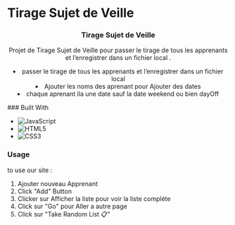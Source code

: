 # Tirage Sujet de Veille
 



<h3 align="center">Tirage Sujet de Veille</h3>

  <p align="center">
    Projet de Tirage Sujet de Veille pour passer le tirage de tous les apprenants et l’enregistrer dans un fichier local .
    <br />
<li align="center">passer le tirage de tous les apprenants et l’enregistrer dans un fichier local</li>
<li align="center"> Ajouter les noms des aprenant pour Ajouter des dates </li>
<li align="center">chaque aprenant ila une date sauf la date weekend ou bien dayOff</li>
  </p>
</div>
### Built With

* ![JavaScript](https://img.shields.io/badge/JavaScript-323330?style=for-the-badge&logo=javascript&logoColor=F7DF1E)
* ![HTML5](https://img.shields.io/badge/html5-%23E34F26.svg?style=for-the-badge&logo=html5&logoColor=white)
* ![CSS3](https://img.shields.io/badge/css3-%231572B6.svg?style=for-the-badge&logo=css3&logoColor=white)



###  Usage

to use our site :
1. Ajouter nouveau Apprenant 
2. Click "Add" Button
3. Clicker sur Afficher la liste pour voir la liste compléte
4. Click sur "Go" pour Aller a autre page
5. Click sur "Take Random List 📋"

